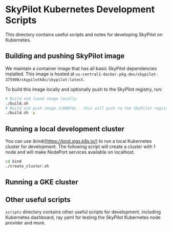 # SkyPilot Kubernetes Development Scripts

This directory contains useful scripts and notes for developing SkyPilot on Kubernetes. 

## Building and pushing SkyPilot image

We maintain a container image that has all basic SkyPilot dependencies installed. 
This image is hosted at `us-central1-docker.pkg.dev/skypilot-375900/skypilotk8s/skypilot:latest`.

To build this image locally and optionally push to the SkyPilot registry, run:
```bash
# Build and loaad image locally
./build.sh
# Build and push image (CAREFUL - this will push to the SkyPilot registry!)
./build.sh -p
```

## Running a local development cluster
You can use (kind)[https://kind.sigs.k8s.io/] to run a local Kubernetes cluster 
for development. The following script will create a cluster with 1 node and 
will make NodePort services available on localhost. 

```bash 
cd kind
./create_cluster.sh
```

## Running a GKE cluster

## Other useful scripts
`scripts` directory contains other useful scripts for development, including 
Kubernetes dashboard, ray yaml for testing the SkyPilot Kubernetes node provider 
and more.
